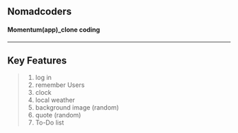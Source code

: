 ## Nomadcoders
#### Momentum(app)_clone coding

------------

## Key Features
> 1. log in
> 2. remember Users
> 3. clock
> 4. local weather
> 5. background image (random)
> 6. quote (random)
> 7. To-Do list
